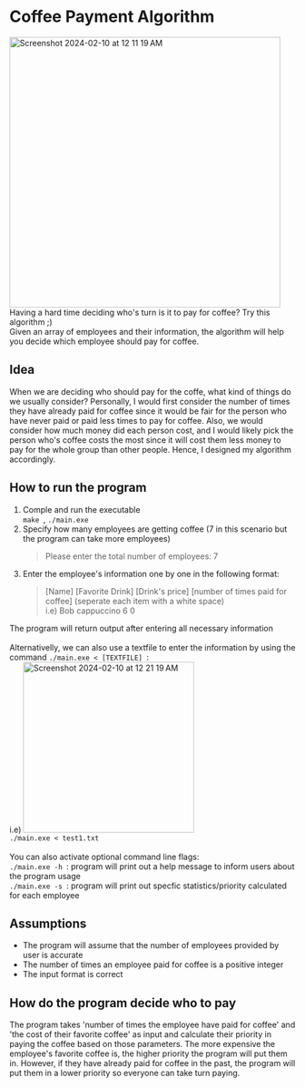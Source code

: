 # Coffee Payment Algorithm
<img width="477" alt="Screenshot 2024-02-10 at 12 11 19 AM" src="https://github.com/kazuhidelee/cofffee_payment/assets/122251831/29b93c5f-a839-4ce9-8f49-d9be398a947f">
<br>Having a hard time deciding who's turn is it to pay for coffee? Try this algorithm ;)
<br>Given an array of employees and their information, the algorithm will help you decide which employee should pay for coffee.

## Idea
When we are deciding who should pay for the coffe, what kind of things do we usually consider? Personally, I would first consider the number of times they have already paid for coffee since it would be fair for the person who have never paid or paid less times to pay for coffee. Also, we would consider how much money did each person cost, and I would likely pick the person who's coffee costs the most since it will cost them less money to pay for the whole group than other people. Hence, I designed my algorithm accordingly. 

## How to run the program
1. Comple and run the executable
<br>```make ```, ```./main.exe```
2. Specify how many employees are getting coffee (7 in this scenario but the program can take more employees)
   > Please enter the total number of employees: 7
3. Enter the employee's information one by one in the following format:
   > [Name] [Favorite Drink] [Drink's price] [number of times paid for coffee] (seperate each item with a white space)
   > <br> i.e) Bob cappuccino 6 0
   
The program will return output after entering all necessary information
<br>
<br>Alternativelly, we can also use a textfile to enter the information by using the command ```./main.exe < [TEXTFILE] ```:
<br> i.e)
<img width="301" alt="Screenshot 2024-02-10 at 12 21 19 AM" src="https://github.com/kazuhidelee/cofffee_payment/assets/122251831/9cc4d9c3-fa79-455e-bb75-f0b272b0aebe">
 <br>```./main.exe < test1.txt ```
<br>
<br>You can also activate optional command line flags:
<br>```./main.exe -h ```: program will print out a help message to inform users about the program usage
<br>```./main.exe -s ```: program will print out specfic statistics/priority calculated for each employee

## Assumptions
- The program will assume that the number of employees provided by user is accurate
- The number of times an employee paid for coffee is a positive integer
- The input format is correct 

## How do the program decide who to pay
The program takes 'number of times the employee have paid for coffee' and 'the cost of their favorite coffee' as input and calculate their priority in paying the coffee based on those parameters. The more expensive the employee's favorite coffee is, the higher priority the program will put them in. However, if they have already paid for coffee in the past, the program will put them in a lower priority so everyone can take turn paying. 
